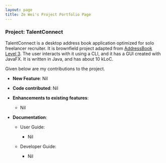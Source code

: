 ```yaml
---
layout: page
title: Ze Wei's Project Portfolio Page
---
```


### Project: TalentConnect

TalentConnect is a desktop address book application optimized for solo freelancer recruiter. It is
brownfield project adapted from [AddressBook Level 3](https://se-education.org/addressbook-level3/). The
user interacts with it using a CLI, and it has a GUI created with JavaFX. It is written in Java, and has about 10 kLoC.

Given below are my contributions to the project.

* **New Feature**: Nil

* **Code contributed**: Nil

* **Enhancements to existing features**:
  * Nil

* **Documentation**:
  * User Guide:
    * Nil
  * Developer Guide:

    * Nil
